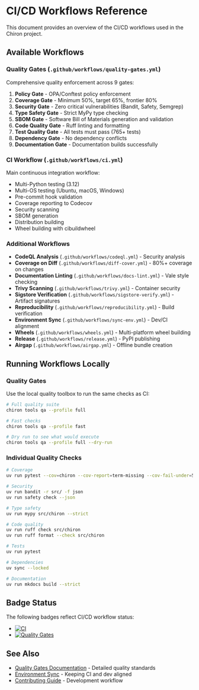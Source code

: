 # CI/CD Workflows Reference

This document provides an overview of the CI/CD workflows used in the Chiron project.

## Available Workflows

### Quality Gates (`.github/workflows/quality-gates.yml`)

Comprehensive quality enforcement across 9 gates:

1. **Policy Gate** - OPA/Conftest policy enforcement
2. **Coverage Gate** - Minimum 50%, target 65%, frontier 80%
3. **Security Gate** - Zero critical vulnerabilities (Bandit, Safety, Semgrep)
4. **Type Safety Gate** - Strict MyPy type checking
5. **SBOM Gate** - Software Bill of Materials generation and validation
6. **Code Quality Gate** - Ruff linting and formatting
7. **Test Quality Gate** - All tests must pass (765+ tests)
8. **Dependency Gate** - No dependency conflicts
9. **Documentation Gate** - Documentation builds successfully

### CI Workflow (`.github/workflows/ci.yml`)

Main continuous integration workflow:

- Multi-Python testing (3.12)
- Multi-OS testing (Ubuntu, macOS, Windows)
- Pre-commit hook validation
- Coverage reporting to Codecov
- Security scanning
- SBOM generation
- Distribution building
- Wheel building with cibuildwheel

### Additional Workflows

- **CodeQL Analysis** (`.github/workflows/codeql.yml`) - Security analysis
- **Coverage on Diff** (`.github/workflows/diff-cover.yml`) - 80%+ coverage on changes
- **Documentation Linting** (`.github/workflows/docs-lint.yml`) - Vale style checking
- **Trivy Scanning** (`.github/workflows/trivy.yml`) - Container security
- **Sigstore Verification** (`.github/workflows/sigstore-verify.yml`) - Artifact signatures
- **Reproducibility** (`.github/workflows/reproducibility.yml`) - Build verification
- **Environment Sync** (`.github/workflows/sync-env.yml`) - Dev/CI alignment
- **Wheels** (`.github/workflows/wheels.yml`) - Multi-platform wheel building
- **Release** (`.github/workflows/release.yml`) - PyPI publishing
- **Airgap** (`.github/workflows/airgap.yml`) - Offline bundle creation

## Running Workflows Locally

### Quality Gates

Use the local quality toolbox to run the same checks as CI:

```bash
# Full quality suite
chiron tools qa --profile full

# Fast checks
chiron tools qa --profile fast

# Dry run to see what would execute
chiron tools qa --profile full --dry-run
```

### Individual Quality Checks

```bash
# Coverage
uv run pytest --cov=chiron --cov-report=term-missing --cov-fail-under=50

# Security
uv run bandit -r src/ -f json
uv run safety check --json

# Type safety
uv run mypy src/chiron --strict

# Code quality
uv run ruff check src/chiron
uv run ruff format --check src/chiron

# Tests
uv run pytest

# Dependencies
uv sync --locked

# Documentation
uv run mkdocs build --strict
```

## Badge Status

The following badges reflect CI/CD workflow status:

- [![CI](https://github.com/IAmJonoBo/Chiron/workflows/CI/badge.svg)](https://github.com/IAmJonoBo/Chiron/actions/workflows/ci.yml)
- [![Quality Gates](https://github.com/IAmJonoBo/Chiron/workflows/Quality%20Gates/badge.svg)](https://github.com/IAmJonoBo/Chiron/actions/workflows/quality-gates.yml)

## See Also

- [Quality Gates Documentation](QUALITY_GATES.md) - Detailed quality standards
- [Environment Sync](ENVIRONMENT_SYNC.md) - Keeping CI and dev aligned
- [Contributing Guide](CONTRIBUTING.md) - Development workflow
